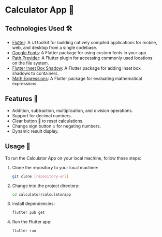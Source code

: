 # Calculator App 🧮

## Technologies Used 🛠️

- [Flutter](https://flutter.dev/): A UI toolkit for building natively compiled applications for mobile, web, and desktop from a single codebase.
- [Google Fonts](https://pub.dev/packages/google_fonts): A Flutter package for using custom fonts in your app.
- [Path Provider](https://pub.dev/packages/path_provider): A Flutter plugin for accessing commonly used locations on the file system.
- [Flutter Inset Box Shadow](https://pub.dev/packages/flutter_inset_box_shadow): A Flutter package for adding inset box shadows to containers.
- [Math Expressions](https://pub.dev/packages/math_expressions): A Flutter package for evaluating mathematical expressions.

## Features 🚀

- Addition, subtraction, multiplication, and division operations.
- Support for decimal numbers.
- Clear button 🔄 to reset calculations.
- Change sign button ± for negating numbers.
- Dynamic result display.

## Usage 🚀

To run the Calculator App on your local machine, follow these steps:

1. Clone the repository to your local machine:

   ```bash
   git clone [repository-url]
   ```

2. Change into the project directory:

   ```bash
   cd calculator/calculatorapp
   ```

3. Install dependencies:

   ```bash
   flutter pub get
   ```

4. Run the Flutter app:

   ```bash
   flutter run
   ```
